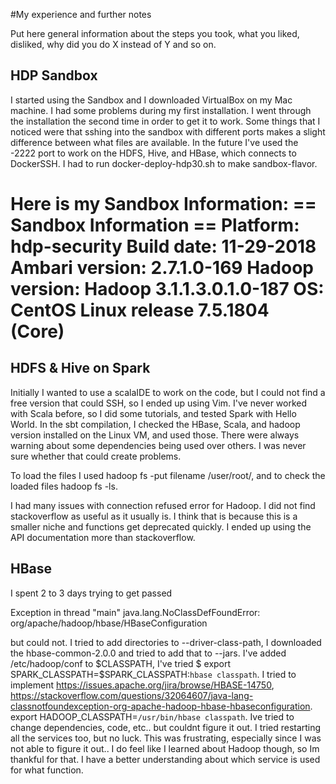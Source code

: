 #My experience and further notes

Put here general information about the steps you took, what you liked, disliked, why did you do X instead of Y and so on.

## HDP Sandbox

I started using the Sandbox and I downloaded VirtualBox on my Mac machine. I had some problems during my first installation. I went through the installation the second time in order to get it to work. 
Some things that I noticed were that sshing into the sandbox with different ports makes a slight difference between what files are available.
In the future I've used the -2222 port to work on the HDFS, Hive, and HBase, which connects to DockerSSH.
I had to run docker-deploy-hdp30.sh to make sandbox-flavor.

Here is my Sandbox Information:
== Sandbox Information ==
Platform: hdp-security
Build date: 11-29-2018
Ambari version: 2.7.1.0-169
Hadoop version: Hadoop 3.1.1.3.0.1.0-187
OS: CentOS Linux release 7.5.1804 (Core) 
====
 

## HDFS & Hive on Spark

Initially I wanted to use a scalaIDE to work on the code, but I could not find a free version that could SSH, so I ended up using Vim.
I've never worked with Scala before, so I did some tutorials, and tested Spark with Hello World.
In the sbt compilation, I checked the HBase, Scala, and hadoop version installed on the Linux VM, and used those. There were always warning about some dependencies being used over others. I was never sure whether that could create problems.

To load the files I used 
hadoop fs -put filename /user/root/, 
and to check the loaded files
hadoop fs -ls. 

I had many issues with connection refused error for Hadoop. I did not find stackoverflow as useful as it usually is. I think that is because this is a smaller niche and functions get deprecated quickly. I ended up using the API documentation more than stackoverflow.


## HBase

I spent 2 to 3 days trying to get passed 

Exception in thread "main" java.lang.NoClassDefFoundError: org/apache/hadoop/hbase/HBaseConfiguration
	
but could not. I tried to add directories to --driver-class-path, I downloaded the hbase-common-2.0.0 and tried to add that to --jars. I've added /etc/hadoop/conf to $CLASSPATH, I've tried $ export SPARK_CLASSPATH=$SPARK_CLASSPATH:`hbase classpath`. I tried to implement https://issues.apache.org/jira/browse/HBASE-14750, https://stackoverflow.com/questions/32064607/java-lang-classnotfoundexception-org-apache-hadoop-hbase-hbaseconfiguration. export HADOOP_CLASSPATH=`/usr/bin/hbase classpath`. Ive tried to change dependencies, code, etc.. but couldnt figure it out. I tried restarting all the services too, but no luck. This was frustrating, especially since I was not able to figure it out.. I do feel like I learned about Hadoop though, so Im thankful for that. I have a better understanding about which service is used for what function.
